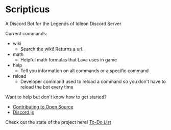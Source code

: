 # Scripticus
A Discord Bot for the Legends of Idleon Discord Server

Current commands:
- wiki
  - Search the wiki! Returns a url. 
- math
  - Helpful math formulas that Lava uses in game
- help
  - Tell you information on all commands or a specific command
- reload
  - Developer command used to reload a command so you don't have to reload the bot every time
  

Want to help but don't know how to get started? 
- [Contributing to Open Source](https://www.youtube.com/watch?v=yzeVMecydCE&ab_channel=freeCodeCamp.org)
- [Discord.js](https://discord.js.org/)

Check out the state of the project here! [To-Do List](https://github.com/Deerjump/Scripticus/projects/1)
